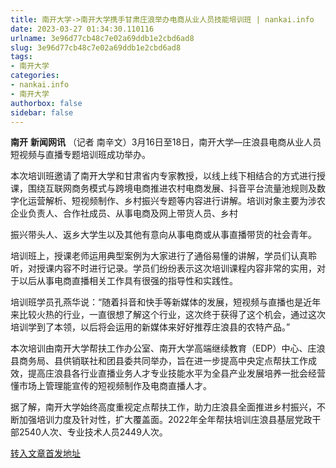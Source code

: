 ```yaml
---
title: 南开大学->南开大学携手甘肃庄浪举办电商从业人员技能培训班 | nankai.info
date: 2023-03-27 01:34:30.110116
urlname: 3e96d77cb48c7e02a69ddb1e2cbd6ad8
slug: 3e96d77cb48c7e02a69ddb1e2cbd6ad8
tags: 
- 南开大学
categories:
- nankai.info
- 南开大学
authorbox: false
sidebar: false
---
```

**南开** **新闻网讯** （记者 南辛文）3月16日至18日，南开大学—庄浪县电商从业人员短视频与直播专题培训班成功举办。

本次培训班邀请了南开大学和甘肃省内专家教授，以线上线下相结合的方式进行授课，围绕互联网商务模式与跨境电商推进农村电商发展、抖音平台流量池规则及数字化运营解析、短视频制作、乡村振兴专题等内容进行讲解。培训对象主要为涉农企业负责人、合作社成员、从事电商及网上带货人员、乡村
<!--more-->
振兴带头人、返乡大学生以及其他有意向从事电商或从事直播带货的社会青年。

培训班上，授课老师运用典型案例为大家进行了通俗易懂的讲解，学员们认真聆听，对授课内容不时进行记录。学员们纷纷表示这次培训课程内容非常的实用，对于以后从事电商直播相关工作具有很强的指导性和实践性。

培训班学员孔燕华说：“随着抖音和快手等新媒体的发展，短视频与直播也是近年来比较火热的行业，一直很想了解这个行业，这次终于获得了这个机会，通过这次培训学到了本领，以后将会运用的新媒体来好好推荐庄浪县的农特产品。”

本次培训由南开大学帮扶工作办公室、南开大学高端继续教育（EDP）中心、庄浪县商务局、县供销联社和团县委共同举办，旨在进一步提高中央定点帮扶工作成效，提高庄浪县各行业直播业务人才专业技能水平为全县产业发展培养一批会经营懂市场上管理能宣传的短视频制作及电商直播人才。

据了解，南开大学始终高度重视定点帮扶工作，助力庄浪县全面推进乡村振兴，不断加强培训力度及针对性，扩大覆盖面。2022年全年帮扶培训庄浪县基层党政干部2540人次、专业技术人员2449人次。



[转入文章首发地址](http://news.nankai.edu.cn/ywsd/system/2023/03/23/030055024.shtml)